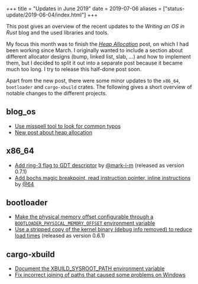 +++
title = "Updates in June 2019"
date = 2019-07-06
aliases = ["status-update/2019-06-04/index.html"]
+++

This post gives an overview of the recent updates to the _Writing an OS in Rust_ blog and the used libraries and tools.

My focus this month was to finish the [_Heap Allocation_](./second-edition/posts/10-heap-allocation/index.md) post, on which I had been working since March. I originally wanted to include a section about different allocator designs (bump, linked list, slab, …) and how to implement them, but I decided to split it out into a separate post because it became much too long. I try to release this half-done post soon.

Apart from the new post, there were some minor updates to the `x86_64`, `bootloader` and `cargo-xbuild` crates. The following gives a short overview of notable changes to the different projects.

## blog_os

- [Use misspell tool to look for common typos](https://github.com/phil-opp/blog_os/pull/617)
- [New post about heap allocation](https://github.com/phil-opp/blog_os/pull/625)

## x86_64

- [Add ring-3 flag to GDT descriptor](https://github.com/rust-osdev/x86_64/pull/77) by [@mark-i-m](https://github.com/mark-i-m) (released as version 0.7.1)
- [Add bochs magic breakpoint, read instruction pointer, inline instructions](https://github.com/rust-osdev/x86_64/pull/79) by [@64](https://github.com/64)

## bootloader

- [Make the physical memory offset configurable through a `BOOTLOADER_PHYSICAL_MEMORY_OFFSET` environment variable](https://github.com/rust-osdev/bootloader/pull/58)
- [Use a stripped copy of the kernel binary (debug info removed) to reduce load times](https://github.com/rust-osdev/bootloader/pull/59) (released as version 0.6.1)

<!-- ## Bootimage -->

## cargo-xbuild

- [Document the XBUILD_SYSROOT_PATH environment variable](https://github.com/rust-osdev/cargo-xbuild/commit/994b5e75e1a4062cf506700e0ff38d5404338a37)
- [Fix incorrect joining of paths that caused some problems on Windows](https://github.com/rust-osdev/cargo-xbuild/commit/a1ff03311dd74447e8e845b4b96f2e137850027d)
